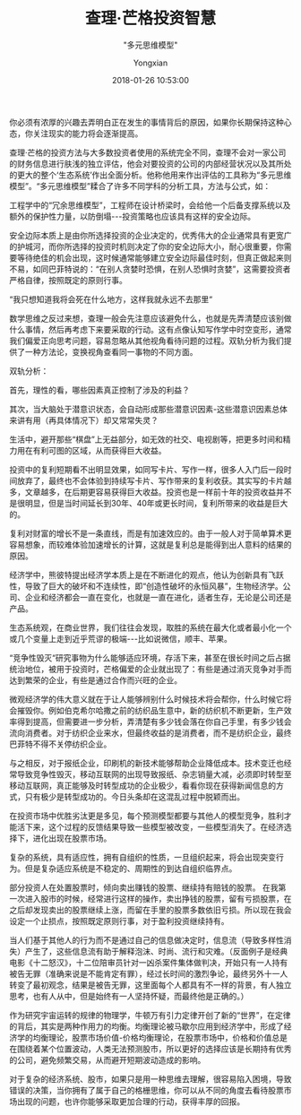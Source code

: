 ﻿---
layout:     post
title:      "查理·芒格投资智慧"
subtitle:   " \"多元思维模型\""
date:       2018-01-26 10:53:00
author:     "Yongxian"
header-img: "img/post/post-bg-2018-01-26.jpg"
catalog: true
tags:
    - 读书笔记
    - 投资
    
---


你必须有浓厚的兴趣去弄明白正在发生的事情背后的原因，如果你长期保持这种心态，你关注现实的能力将会逐渐提高。


查理·芒格的投资方法与大多数投资者使用的系统完全不同，查理不会对一家公司的财务信息进行肤浅的独立评估，他会对要投资的公司的内部经营状况以及其所处的更大的整个‘生态系统’作出全面分析。他称他用来作出评估的工具称为“多元思维模型”。“多元思维模型”糅合了许多不同学科的分析工具，方法与公式，如：



工程学中的“冗余思维模型”，工程师在设计桥梁时，会给他一个后备支撑系统以及额外的保护性力量，以防倒塌---投资策略也应该具有这样的安全边际。



安全边际本质上是由你所选择投资的企业决定的，优秀伟大的企业通常具有更宽广的护城河，而你所选择的投资时机则决定了你的安全边际大小，耐心很重要，你需要等待绝佳的机会出现，这时候通常能够建立安全边际最佳时刻，但真正做起来则不易，如同巴菲特说的：“在别人贪婪时恐惧，在别人恐惧时贪婪”，这需要投资者严格自律，按照既定的原则行事。



“我只想知道我将会死在什么地方，这样我就永远不去那里“



数学思维之反过来想，查理一般会先注意应该避免什么，也就是先弄清楚应该别做什么事情，然后再考虑下来要采取的行动。这有点像认知写作学中时空变形，通常我们偏爱正向思考问题，容易忽略从其他视角看待问题的过程。双轨分析为我们提供了一种方法论，变换视角查看同一事物的不同方面。



双轨分析：

首先，理性的看，哪些因素真正控制了涉及的利益？ 

其次，当大脑处于潜意识状态，会自动形成那些潜意识因素-这些潜意识因素总体来讲有用（再具体情况下）却又常常失灵？



生活中，避开那些“棋盘”上无益部分，如无效的社交、电视剧等，把更多时间和精力用在有利可图的区域，从而获得巨大收益。



投资中的复利短期看不出明显效果，如同写卡片、写作一样，很多人入门后一段时间放弃了，最终也不会体验到持续写卡片、写作带来的复利收获。其实写的卡片越多，文章越多，在后期更容易获得巨大收益。投资也是一样前十年的投资收益并不是很明显，但是当时间延长到30年、40年或更长时间，复利所带来的收益是巨大的。



复利对财富的增长不是一条直线，而是有加速效应的。由于一般人对于简单算术更容易想象，而较难体验加速增长的计算，这就是复利总是能得到出人意料的结果的原因。





经济学中，熊彼特提出经济学本质上是在不断进化的观点，他认为创新具有飞跃性，导致了巨大的破坏和不连续性，即“创造性破坏的永恒风暴”，生物经济学。公司、企业和经济都会一直在变化，也就是一直在进化，适者生存，无论是公司还是产品。



生态系统观，在商业世界，我们往往会发现，取胜的系统在最大化或者最小化一个或几个变量上走到近乎荒谬的极端---比如说微信，顺丰、苹果。



“竞争性毁灭“研究事物为什么能够适应环境，存活下来，甚至在很长时间之后占据统治地位，被用于投资时，芒格偏爱的企业就出现了：有些是通过消灭竞争对手而达到繁荣的企业，有些是通过合作而兴旺的企业。



微观经济学的伟大意义就在于让人能够辨别什么时候技术将会帮你，什么时候它将会摧毁你。例如伯克希尔哈撒之前的纺织品生意中，新的纺织机不断更新，生产效率得到提高，但需要进一步分析，弄清楚有多少钱会落在你自己手里，有多少钱会流向消费者。对于纺织企业来水，但最终收益的是消费者，而不是纺织企业，最终巴菲特不得不关停纺织企业。



与之相反，对于报纸企业，印刷机的新技术能够帮助企业降低成本。技术变迁也经常导致竞争性毁灭，移动互联网的出现导致报纸、杂志销量大减，必须即时转型至移动互联网，真正能够及时转型成功的企业极少，看看你现在获得新闻信息的方式，只有极少是转型成功的。今日头条却在这混乱过程中脱颖而出。



在投资市场中优胜劣汰更是多见，每个预测模型都要与其他人的模型竞争，胜利才能活下来，这个过程的反馈结果导致一些模型被改变，一些模型消失了。在经济选择下，进化出现在股票市场。



复杂的系统，具有适应性，拥有自组织的性质，一旦组织起来，将会出现突变行为。但是复杂适应系统是不稳定的、周期性的到达自组织临界点。



部分投资人在处置股票时，倾向卖出赚钱的股票、继续持有赔钱的股票。 在我第一次进入股市的时候，经常进行这样的操作，卖出挣钱的股票，留有亏损股票，在之后却发现卖出的股票继续上涨，而留在手里的股票多数依旧亏损。所以现在我会设定一个止损点，按照既定原则行事，对于盈利投资继续持有。



当人们基于其他人的行为而不是通过自己的信息做决定时，信息流（导致多样性消失）产生了，这些信息流有助于解释泡沫、时尚、流行和灾难。（反面例子是经典电影《十二怒汉》，十二位陪审员针对一凶杀案件集体做判决，开始只有一人持有被告无罪（准确来说是不能肯定有罪），经过长时间的激烈争论，最终另外十一人转变了最初观念，结果是被告无罪，这里面每个人都具有不一样的背景，有人独立思考，也有人从中，但是始终有一人坚持怀疑，而最终他是正确的。）



作为研究宇宙运转的规律的物理学，牛顿万有引力定律开创了新的“世界”，在定律的背后，其实是两种作用力的均衡。均衡理论被马歇尔应用到经济学中，形成了经济学的均衡理论，股票市场价值-价格均衡理论，在股票市场中，价格和价值总是在围绕着某个位置波动，人类无法预测股市，所以更好的选择应该是长期持有优秀的公司，避免频繁交易，从而避开短期波动造成的影响。



对于复杂的经济系统、股市，如果只是用一种思维去理解，很容易陷入困境，导致错误的决策，当你拥有了属于自己的格栅思维，你可以从不同的角度去看待股票市场出现的问题，也许你能够采取更加合理的行动，获得丰厚的回报。





